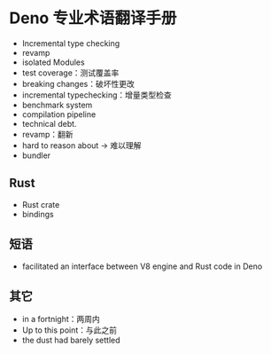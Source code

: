 # Deno 专业术语翻译手册

* Incremental type checking
* revamp
* isolated Modules
* test coverage：测试覆盖率
* breaking changes：破坏性更改
* incremental typechecking：增量类型检查
* benchmark system
* compilation pipeline
* technical debt.
* revamp：翻新
* hard to reason about -> 难以理解
* bundler

## Rust

* Rust crate
* bindings

## 短语

* facilitated an interface between V8 engine and Rust code in Deno

## 其它

* in a fortnight：两周内
* Up to this point：与此之前
* the dust had barely settled
